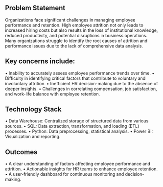 ## Problem Statement
Organizations face significant challenges in managing employee 
performance and retention. High employee attrition not only leads to increased hiring costs 
but also results in the loss of institutional knowledge, reduced productivity, and potential 
disruptions in business operations. Many organizations struggle to identify the root causes of 
attrition and performance issues due to the lack of comprehensive data analysis. 

## Key concerns include: 
• Inability to accurately assess employee performance trends over time. 
• Difficulty in identifying critical factors that contribute to voluntary and involuntary 
attrition. 
• Inefficient HR decision-making due to the absence of deeper insights. 
• Challenges in correlating compensation, job satisfaction, and work-life balance with 
employee retention. 

## Technology Stack 
• Data Warehouse: Centralized storage of structured data from various sources. 
• SQL: Data extraction, transformation, and loading (ETL) processes. 
• Python: Data preprocessing, statistical analysis. 
• Power BI: Visualization and reporting.

## Outcomes 
• A clear understanding of factors affecting employee performance and attrition. 
• Actionable insights for HR teams to enhance employee retention. 
• A user-friendly dashboard for continuous monitoring and decision-making.
